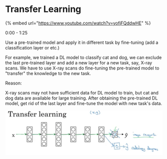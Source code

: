 # Transfer Learning

{% embed url="https://www.youtube.com/watch?v=yofjFQddwHE" %}

0:00 - 1:25

Use a pre-trained model and apply it in different task by fine-tuning \(add a classification layer or etc.\)

For example, we trained a DL model to classify cat and dog, we can exclude the last pre-trained layer and add a new layer for a new task, say, X-ray scans. We have to use X-ray scans do fine-tuning the pre-trained model to "transfer" the knowledge to the new task.

Reason:

X-ray scans may not have sufficient data for DL model to train, but cat and dog data are available for large training. After obtaining the pre-trained DL model, get rid of the last layer and fine-tune the model with new task's data. 

![](.gitbook/assets/image%20%2855%29.png)



